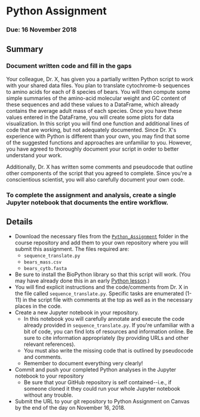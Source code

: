 # Python Assignment

### Due: 16 November 2018

## Summary

### Document written code and fill in the gaps

Your colleague, Dr. X, has given you a partially written Python script to work with your shared data files. 
You plan to translate cytochrome-b sequences to amino acids for each of 8 species of bears. 
You will then compute some simple summaries of the amino-acid molecular weight and GC content of these sequences and add these values to a DataFrame, which already contains the average adult mass of each species. 
Once you have these values entered in the DataFrame, you will create some plots for data visualization. 
In this script you will find one function and additional lines of code that are working, but not adequately documented. Since Dr. X's experience with Python is different than your own, you may find that some of the suggested functions and approaches are unfamiliar to you. However, you have agreed to thoroughly document your script in order to better understand your work.

Additionally, Dr. X has written some comments and pseudocode that outline other components of the script that you agreed to complete. Since you're a conscientious scientist, you will also carefully document your own code.

### To complete the assignment and analysis, create a single Jupyter notebook that documents the entire workflow. 

## Details

* Download the necessary files from the [`Python_Assignment`](https://github.com/EEOB-BioData/BCB546X-Fall2018/tree/master/assignments/Python_Assignment) folder in the course repository and add them to your own repository where you will submit this assignment. The files required are:
    * `sequence_translate.py`
    * `bears_mass.csv`
    * `bears_cytb.fasta`
* Be sure to install the BioPython library so that this script will work. (You may have already done this in an early [Python lesson](https://eeob-biodata.github.io/BCB546X-python/02-datatypes/).)
* You will find explicit instructions and the code/comments from Dr. X in the file called `sequence_translate.py`.
Specific tasks are enumerated (1-11) in the script file with comments at the top as well as in the necessary places in the code.
* Create a new Jupyter notebook in your repository. 
    * In this notebook you will carefully annotate and execute the code already provided in `sequence_translate.py`. If you're unfamiliar with a bit of code, you can find lots of resources and information online. Be sure to cite information appropriately (by providing URLs and other relevant references). 
    * You must also write the missing code that is outlined by pseudocode and comments.
    * Remember to document everything very clearly!
* Commit and push your completed Python analyses in the Jupyter notebook to your repository
    * Be sure that your GitHub repository is self contained--i.e., if someone cloned it they could run your whole Jupyter notebook without any trouble.
* Submit the URL to your git repository to Python Assignment on Canvas by the end of the day on November 16, 2018.


